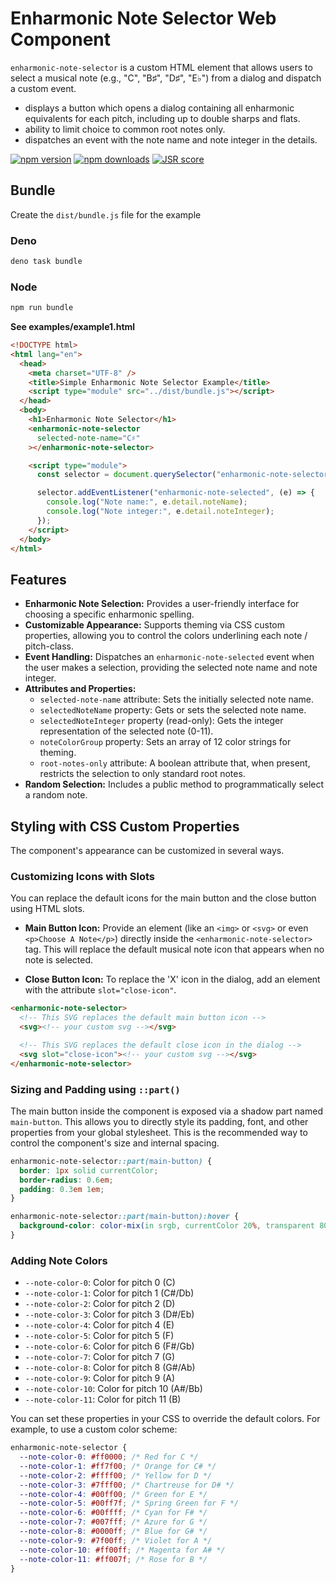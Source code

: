 # Enharmonic Note Selector Web Component

`enharmonic-note-selector` is a custom HTML element that allows users to select
a musical note (e.g., "C", "B♯", "D♯", "E♭") from a dialog and dispatch a custom
event.

- displays a button which opens a dialog containing all enharmonic equivalents
  for each pitch, including up to double sharps and flats.
- ability to limit choice to common root notes only.
- dispatches an event with the note name and note integer in the details.

[![npm version](https://img.shields.io/npm/v/@musodojo/enharmonic-note-selector.svg)](https://www.npmjs.com/package/@musodojo/enharmonic-note-selector)
[![npm downloads](https://img.shields.io/npm/dw/@musodojo/enharmonic-note-selector.svg)](https://www.npmjs.com/package/@musodojo/enharmonic-note-selector)
[![JSR score](https://jsr.io/badges/@musodojo/enharmonic-note-selector)](https://jsr.io/@musodojo/enharmonic-note-selector)

## Bundle

Create the `dist/bundle.js` file for the example

### Deno

```bash
deno task bundle
```

### Node

```bash
npm run bundle
```

**See examples/example1.html**

```html
<!DOCTYPE html>
<html lang="en">
  <head>
    <meta charset="UTF-8" />
    <title>Simple Enharmonic Note Selector Example</title>
    <script type="module" src="../dist/bundle.js"></script>
  </head>
  <body>
    <h1>Enharmonic Note Selector</h1>
    <enharmonic-note-selector
      selected-note-name="C♯"
    ></enharmonic-note-selector>

    <script type="module">
      const selector = document.querySelector("enharmonic-note-selector");

      selector.addEventListener("enharmonic-note-selected", (e) => {
        console.log("Note name:", e.detail.noteName);
        console.log("Note integer:", e.detail.noteInteger);
      });
    </script>
  </body>
</html>
```

## Features

- **Enharmonic Note Selection:** Provides a user-friendly interface for choosing
  a specific enharmonic spelling.
- **Customizable Appearance:** Supports theming via CSS custom properties,
  allowing you to control the colors underlining each note / pitch-class.
- **Event Handling:** Dispatches an `enharmonic-note-selected` event when the
  user makes a selection, providing the selected note name and note integer.
- **Attributes and Properties:**
  - `selected-note-name` attribute: Sets the initially selected note name.
  - `selectedNoteName` property: Gets or sets the selected note name.
  - `selectedNoteInteger` property (read-only): Gets the integer representation
    of the selected note (0-11).
  - `noteColorGroup` property: Sets an array of 12 color strings for theming.
  - `root-notes-only` attribute: A boolean attribute that, when present,
    restricts the selection to only standard root notes.
- **Random Selection:** Includes a public method to programmatically select a
  random note.

## Styling with CSS Custom Properties

The component's appearance can be customized in several ways.

### Customizing Icons with Slots

You can replace the default icons for the main button and the close button using
HTML slots.

- **Main Button Icon:** Provide an element (like an `<img>` or `<svg>` or even
  `<p>Choose A Note</p>`) directly inside the `<enharmonic-note-selector>` tag.
  This will replace the default musical note icon that appears when no note is
  selected.

- **Close Button Icon:** To replace the 'X' icon in the dialog, add an element
  with the attribute `slot="close-icon"`.

```html
<enharmonic-note-selector>
  <!-- This SVG replaces the default main button icon -->
  <svg><!-- your custom svg --></svg>

  <!-- This SVG replaces the default close icon in the dialog -->
  <svg slot="close-icon"><!-- your custom svg --></svg>
</enharmonic-note-selector>
```

### Sizing and Padding using `::part()`

The main button inside the component is exposed via a shadow part named
`main-button`. This allows you to directly style its padding, font, and other
properties from your global stylesheet. This is the recommended way to control
the component's size and internal spacing.

```css
enharmonic-note-selector::part(main-button) {
  border: 1px solid currentColor;
  border-radius: 0.6em;
  padding: 0.3em 1em;
}

enharmonic-note-selector::part(main-button):hover {
  background-color: color-mix(in srgb, currentColor 20%, transparent 80%);
}
```

### Adding Note Colors

- `--note-color-0`: Color for pitch 0 (C)
- `--note-color-1`: Color for pitch 1 (C#/Db)
- `--note-color-2`: Color for pitch 2 (D)
- `--note-color-3`: Color for pitch 3 (D#/Eb)
- `--note-color-4`: Color for pitch 4 (E)
- `--note-color-5`: Color for pitch 5 (F)
- `--note-color-6`: Color for pitch 6 (F#/Gb)
- `--note-color-7`: Color for pitch 7 (G)
- `--note-color-8`: Color for pitch 8 (G#/Ab)
- `--note-color-9`: Color for pitch 9 (A)
- `--note-color-10`: Color for pitch 10 (A#/Bb)
- `--note-color-11`: Color for pitch 11 (B)

You can set these properties in your CSS to override the default colors. For
example, to use a custom color scheme:

```css
enharmonic-note-selector {
  --note-color-0: #ff0000; /* Red for C */
  --note-color-1: #ff7f00; /* Orange for C# */
  --note-color-2: #ffff00; /* Yellow for D */
  --note-color-3: #7fff00; /* Chartreuse for D# */
  --note-color-4: #00ff00; /* Green for E */
  --note-color-5: #00ff7f; /* Spring Green for F */
  --note-color-6: #00ffff; /* Cyan for F# */
  --note-color-7: #007fff; /* Azure for G */
  --note-color-8: #0000ff; /* Blue for G# */
  --note-color-9: #7f00ff; /* Violet for A */
  --note-color-10: #ff00ff; /* Magenta for A# */
  --note-color-11: #ff007f; /* Rose for B */
}
```
